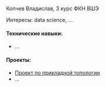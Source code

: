 Копчев Владислав, 3 курс ФКН ВШЭ

Интересы: data science, ...

#### Технические навыки:

- ...

#### Проекты:

- [Проект по прикладной топологии](https://github.com/aefrt/project-topology)
- ...
